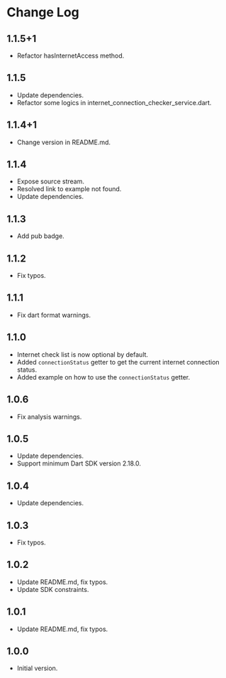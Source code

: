 # Change Log

## 1.1.5+1

- Refactor hasInternetAccess method.

## 1.1.5

- Update dependencies.
- Refactor some logics in internet_connection_checker_service.dart.

## 1.1.4+1

- Change version in README.md.

## 1.1.4

- Expose source stream.
- Resolved link to example not found.
- Update dependencies.

## 1.1.3

- Add pub badge.

## 1.1.2

- Fix typos.

## 1.1.1

- Fix dart format warnings.

## 1.1.0

- Internet check list is now optional by default.
- Added `connectionStatus` getter to get the current internet connection status.
- Added example on how to use the `connectionStatus` getter.

## 1.0.6

- Fix analysis warnings.

## 1.0.5

- Update dependencies.
- Support minimum Dart SDK version 2.18.0.

## 1.0.4

- Update dependencies.

## 1.0.3

- Fix typos.

## 1.0.2

- Update README.md, fix typos.
- Update SDK constraints.

## 1.0.1

- Update README.md, fix typos.

## 1.0.0

- Initial version.
